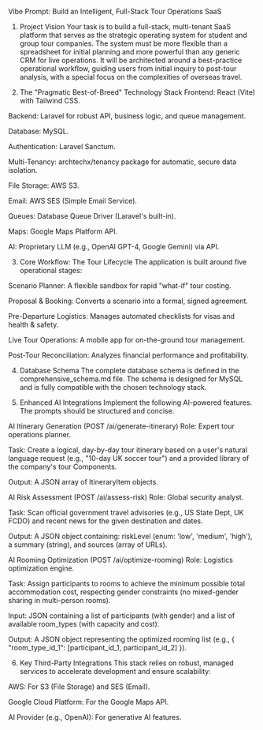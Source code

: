 Vibe Prompt: Build an Intelligent, Full-Stack Tour Operations SaaS
1. Project Vision
Your task is to build a full-stack, multi-tenant SaaS platform that serves as the strategic operating system for student and group tour companies. The system must be more flexible than a spreadsheet for initial planning and more powerful than any generic CRM for live operations. It will be architected around a best-practice operational workflow, guiding users from initial inquiry to post-tour analysis, with a special focus on the complexities of overseas travel.

2. The "Pragmatic Best-of-Breed" Technology Stack
Frontend: React (Vite) with Tailwind CSS.

Backend: Laravel for robust API, business logic, and queue management.

Database: MySQL.

Authentication: Laravel Sanctum.

Multi-Tenancy: archtechx/tenancy package for automatic, secure data isolation.

File Storage: AWS S3.

Email: AWS SES (Simple Email Service).

Queues: Database Queue Driver (Laravel's built-in).

Maps: Google Maps Platform API.

AI: Proprietary LLM (e.g., OpenAI GPT-4, Google Gemini) via API.

3. Core Workflow: The Tour Lifecycle
The application is built around five operational stages:

Scenario Planner: A flexible sandbox for rapid "what-if" tour costing.

Proposal & Booking: Converts a scenario into a formal, signed agreement.

Pre-Departure Logistics: Manages automated checklists for visas and health & safety.

Live Tour Operations: A mobile app for on-the-ground tour management.

Post-Tour Reconciliation: Analyzes financial performance and profitability.

4. Database Schema
The complete database schema is defined in the comprehensive_schema.md file. The schema is designed for MySQL and is fully compatible with the chosen technology stack.

5. Enhanced AI Integrations
Implement the following AI-powered features. The prompts should be structured and concise.

AI Itinerary Generation (POST /ai/generate-itinerary)
Role: Expert tour operations planner.

Task: Create a logical, day-by-day tour itinerary based on a user's natural language request (e.g., "10-day UK soccer tour") and a provided library of the company's tour Components.

Output: A JSON array of ItineraryItem objects.

AI Risk Assessment (POST /ai/assess-risk)
Role: Global security analyst.

Task: Scan official government travel advisories (e.g., US State Dept, UK FCDO) and recent news for the given destination and dates.

Output: A JSON object containing: riskLevel (enum: 'low', 'medium', 'high'), a summary (string), and sources (array of URLs).

AI Rooming Optimization (POST /ai/optimize-rooming)
Role: Logistics optimization engine.

Task: Assign participants to rooms to achieve the minimum possible total accommodation cost, respecting gender constraints (no mixed-gender sharing in multi-person rooms).

Input: JSON containing a list of participants (with gender) and a list of available room_types (with capacity and cost).

Output: A JSON object representing the optimized rooming list (e.g., { "room_type_id_1": [participant_id_1, participant_id_2] }).

6. Key Third-Party Integrations
This stack relies on robust, managed services to accelerate development and ensure scalability:

AWS: For S3 (File Storage) and SES (Email).

Google Cloud Platform: For the Google Maps API.

AI Provider (e.g., OpenAI): For generative AI features.